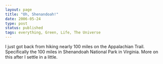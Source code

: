 ```yaml
---
layout: page
title: "Oh, Shenandoah!"
date: 2006-05-24
type: post
status: published
tags: everything, Green, Life, The Universe
---
```



I just got back from hiking nearly 100 miles on the Appalachian Trail. Specifically the 100 miles in Shenandoah National Park in Virginia. More on this after I settle in a little.
